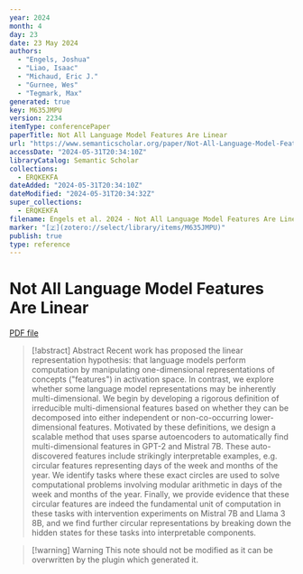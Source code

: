 ```yaml
---
year: 2024
month: 4
day: 23
date: 23 May 2024
authors:
  - "Engels, Joshua"
  - "Liao, Isaac"
  - "Michaud, Eric J."
  - "Gurnee, Wes"
  - "Tegmark, Max"
generated: true
key: M635JMPU
version: 2234
itemType: conferencePaper
paperTitle: Not All Language Model Features Are Linear
url: "https://www.semanticscholar.org/paper/Not-All-Language-Model-Features-Are-Linear-Engels-Liao/3496e417dd6ab6ccb18b801158fc76e065fe266a"
accessDate: "2024-05-31T20:34:10Z"
libraryCatalog: Semantic Scholar
collections:
  - ERQKEKFA
dateAdded: "2024-05-31T20:34:10Z"
dateModified: "2024-05-31T20:34:32Z"
super_collections:
  - ERQKEKFA
filename: Engels et al. 2024 - Not All Language Model Features Are Linear.pdf
marker: "[🇿](zotero://select/library/items/M635JMPU)"
publish: true
type: reference
---
```

# Not All Language Model Features Are Linear

[PDF file](/Papers/PDFs/Engels%20et%20al.%202024%20-%20Not%20All%20Language%20Model%20Features%20Are%20Linear.pdf)

> [!abstract] Abstract
> Recent work has proposed the linear representation hypothesis: that language models perform computation by manipulating one-dimensional representations of concepts ("features") in activation space. In contrast, we explore whether some language model representations may be inherently multi-dimensional. We begin by developing a rigorous definition of irreducible multi-dimensional features based on whether they can be decomposed into either independent or non-co-occurring lower-dimensional features. Motivated by these definitions, we design a scalable method that uses sparse autoencoders to automatically find multi-dimensional features in GPT-2 and Mistral 7B. These auto-discovered features include strikingly interpretable examples, e.g. circular features representing days of the week and months of the year. We identify tasks where these exact circles are used to solve computational problems involving modular arithmetic in days of the week and months of the year. Finally, we provide evidence that these circular features are indeed the fundamental unit of computation in these tasks with intervention experiments on Mistral 7B and Llama 3 8B, and we find further circular representations by breaking down the hidden states for these tasks into interpretable components.

>[!warning] Warning
> This note should not be modified as it can be overwritten by the plugin which generated it.

